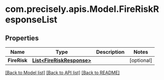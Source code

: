 
# com.precisely.apis.Model.FireRiskResponseList

## Properties

Name | Type | Description | Notes
------------ | ------------- | ------------- | -------------
**FireRisk** | [**List&lt;FireRiskResponse&gt;**](FireRiskResponse.md) |  | [optional] 

[[Back to Model list]](../README.md#documentation-for-models)
[[Back to API list]](../README.md#documentation-for-api-endpoints)
[[Back to README]](../README.md)

